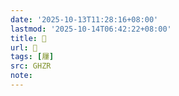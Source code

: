 ```yaml
---
date: '2025-10-13T11:28:16+08:00'
lastmod: '2025-10-14T06:42:22+08:00'
title: 󰜑
url: 󰜑
tags: [屨]
src: GHZR
note:
---
```

